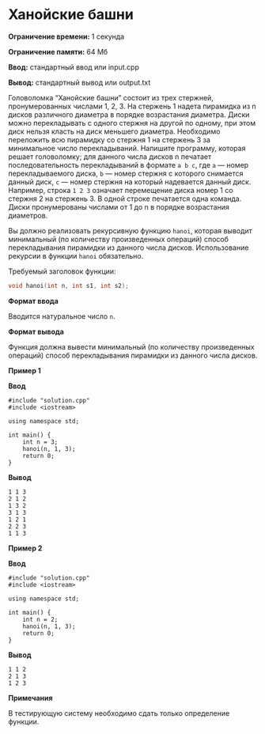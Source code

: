 # Ханойские башни

**Ограничение времени:** 1 секунда

**Ограничение памяти:** 64 Мб

**Ввод:** стандартный ввод или input.cpp

**Вывод:** стандартный вывод или output.txt

Головоломка “Ханойские башни” состоит из трех стержней, пронумерованных числами 1, 2, 3. На стержень 1 надета пирамидка из n дисков различного диаметра в порядке возрастания диаметра. Диски можно перекладывать с одного стержня на другой по одному, при этом диск нельзя класть на диск меньшего диаметра. Необходимо переложить всю пирамидку со стержня 1 на стержень 3 за минимальное число перекладываний. Напишите программу, которая решает головоломку; для данного числа дисков n печатает последовательность перекладываний в формате `a b c`, где `a` — номер перекладываемого диска, `b` — номер стержня с которого снимается данный диск, `c` — номер стержня на который надевается данный диск. Например, строка `1 2 3` означает перемещение диска номер 1 со стержня 2 на стержень 3. В одной строке печатается одна команда. Диски пронумерованы числами от 1 до n в порядке возрастания диаметров.

Вы должно реализовать рекурсивную функцию `hanoi`, которая выводит минимальный (по количеству произведенных операций) способ перекладывания пирамидки из данного числа дисков. Использование рекурсии в функции `hanoi` обязательно.

Требуемый заголовок функции:

```c++
void hanoi(int n, int s1, int s2);
```

**Формат ввода**

Вводится натуральное число  `n`.

**Формат вывода**

Функция должна вывести минимальный (по количеству произведенных операций) способ перекладывания пирамидки из данного числа дисков.

**Пример 1**

**Ввод**
```
#include "solution.cpp"
#include <iostream>

using namespace std;

int main() {
    int n = 3;
    hanoi(n, 1, 3);
    return 0;
}
```

**Вывод**
```
1 1 3
2 1 2
1 3 2
3 1 3
1 2 1
2 2 3
1 1 3
```

**Пример 2**

**Ввод**
```
#include "solution.cpp"
#include <iostream>

using namespace std;

int main() {
    int n = 2;
    hanoi(n, 1, 3);
    return 0;
}
```

**Вывод**
```
1 1 2
2 1 3
1 2 3
```

**Примечания**

В тестирующую систему необходимо сдать только определение функции.